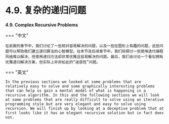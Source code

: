# 4.9. 复杂的递归问题

**4.9. Complex Recursive Problems**

=== "中文"
    
    在前面的章节中，我们讨论了一些相对容易解决的问题，以及一些在图形上有趣的问题，这些问题可以帮助我们建立递归算法的心智模型。在本节及后续章节中，我们将探讨一些使用迭代编程风格难以解决，但使用递归方法却非常优雅且容易解决的问题。最后，我们会讨论一个看似拥有优雅递归解决方案，但实际上并非如此的“迷惑性”问题。

=== "英文"
    
    In the previous sections we looked at some problems that are relatively easy to solve and some graphically interesting problems that can help us gain a mental model of what is happening in a recursive algorithm. In this and the following sections we will look at some problems that are really difficult to solve using an iterative programming style but are very elegant and easy to solve using recursion. We will finish up by looking at a deceptive problem that at first looks like it has an elegant recursive solution but in fact does not.
